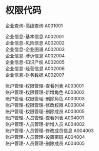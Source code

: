 # 权限代码

企业查询-高级查询	A001001

企业信息-基本信息	A002001  
企业信息-风险信息	A002002  
企业信息-企业图谱	A002003  
企业信息-涉诉信息	A002004  
企业信息-知识产权	A002005  
企业信息-经营信息	A002006  
企业信息-财务数据	A002007  

账户管理-权限管理-查看列表	A003001  
账户管理-权限管理-新增角色	A003002  
账户管理-权限管理-删除角色	A003003  
账户管理-权限管理-修改权限	A003004  
账户管理-权限管理-删除成员	A003005  
账户管理-人员管理-查看列表	A004001  
账户管理-人员管理-新增人员	A004002  
账户管理-人员管理-修改成员信息	A004003  
账户管理-人员管理-设置密码	A004004  
账户管理-人员管理-删除成员	A004005  